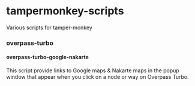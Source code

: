 # tampermonkey-scripts
Various scripts for tamper-monkey


### overpass-turbo
#### overpass-turbo-google-nakarte
This script provide links to Google maps & Nakarte maps in the popup window that appear when you click on a node or way on Overpass Turbo.

